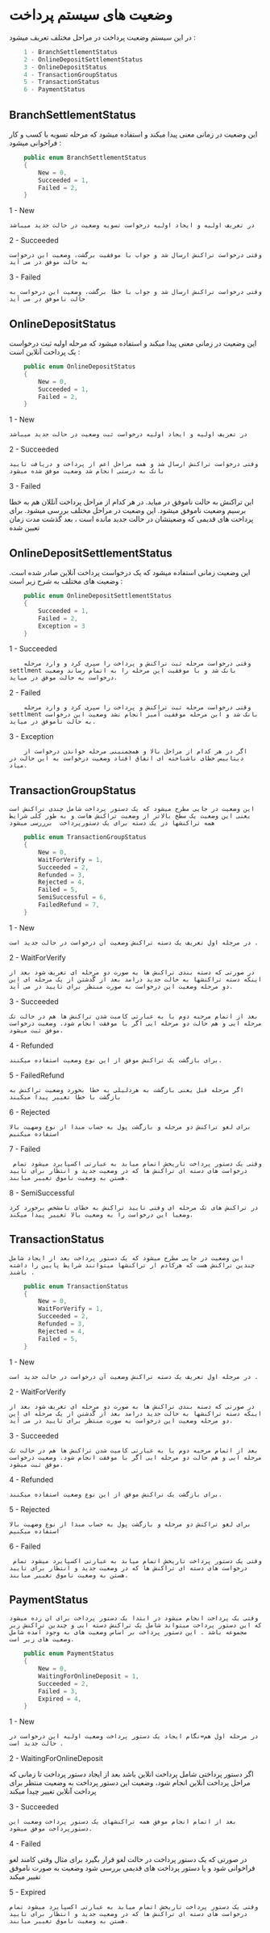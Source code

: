 # وضعیت های سیستم پرداخت

در این سیستم وضعیت پرداخت در مراحل مختلف تعریف میشود :
    

```cs
    1 - BranchSettlementStatus
    2 - OnlineDepositSettlementStatus
    3 - OnlineDepositStatus
    4 - TransactionGroupStatus
    5 - TransactionStatus
    6 - PaymentStatus
```

## BranchSettlementStatus
 
 این وضعیت در زمانی معنی پیدا میکند و استفاده میشود که مرحله تسویه با کسب و کار فراخوانی میشود :

```cs
    public enum BranchSettlementStatus
    {
        New = 0,
        Succeeded = 1,
        Failed = 2,
    }
```

1 - New 
    
    در تعریف اولیه و ایجاد اولیه درخواست تسویه وضعیت در حالت جدید میباشد

2 - Succeeded 

    وقتی درخواست تراکنش ارسال شد و جواب با موفقیت برگشت، وضعیت این درخواست به حالت موفق در می آید

3 - Failed 

    وقتی درخواست تراکنش ارسال شد و جواب با خطا برگشت، وضعیت این درخواست به حالت ناموفق در می آید


## OnlineDepositStatus

 این وضعیت در زمانی معنی پیدا میکند و استفاده میشود که مرحله اولیه ثبت درخواست یک پرداخت آنلاین است  :

```cs
    public enum OnlineDepositStatus
    {
        New = 0,
        Succeeded = 1,
        Failed = 2,
    }
```

1 - New 
    
    در تعریف اولیه و ایجاد اولیه درخواست ثبت وضعیت در حالت جدید میباشد

2 - Succeeded 

    وقتی درخواست تراکنش ارسال شد و همه مراحل اعم از پرداخت و دریافت تایید بانک به درستی انجام شد وضعیت موفق شده میشود

3 - Failed 

   این تراکنش به حالت ناموفق در میاید. در هر کدام از مراحل پرداخت آنللان هم به خطا برسیم وضعیت ناموفق میشود. این وضعیت در مراحل مختلف بررسی میشود. برای پرداخت های قدیمی که وضعیتشان در حالت جدید  مانده است ، بعد گذشت مدت زمان تعیین شده 


## OnlineDepositSettlementStatus

  این وضعیت زمانی استفاده میشود که یک درخواست پرداخت آنلاین صادر شده است. وضعیت های مختلف به شرح زیر است :


```cs
    public enum OnlineDepositSettlementStatus
    {
        Succeeded = 1,
        Failed = 2,
        Exception = 3
    }
``` 

1 - Succeeded 

        وقتی درخواست مرحله ثبت تراکنش و پرداخت را سپری کرد و وارد مرحله settlment بانک شد و با موفقیت این مرحله را به اتمام رساند وضعیت درخواست به حالت موفق در میاید.

2 - Failed 

        وقتی درخواست مرحله ثبت تراکنش و پرداخت را سپری کرد و وارد مرحله settlment بانک شد و این مرحله موفقیت آمیز انجام نشد وضعیت این درخواست به حالت ناموفق در میاید.

3 - Exception 

        اگر در هر کدام از مراحل بالا و همچمنینی مرحله خواندن درخواست از دیتابیس خطای ناشناخته ای اتفاق افتاد وضعیت درخواست به این حالت در میاد.


## TransactionGroupStatus 

    این وضعیت در جایی مطرح میشود که یک دستور پرداخت شامل چندی تراکنش است یعنی این وضعیت یک سطخ بالاتر از وضعیت تراکنش هاست و به طور کلی شرایط همه تراکنشها در یک دسته برای یک دستورپرداخت  برررسی میشود


```cs
    public enum TransactionGroupStatus
    {
        New = 0,
        WaitForVerify = 1,
        Succeeded = 2,
        Refunded = 3,
        Rejected = 4,
        Failed = 5,
        SemiSuccessful = 6,
        FailedRefund = 7,
    }
```

1 - New 
 
    در مرجله اول تعریف یک دسته تراکنش وضعیت آن درخواست در حالت جدید است .

2 - WaitForVerify

    در صورتی که دسته بندی تراکنش ها به صورت دو مرحله ای تغریف شود بعد از اینکه دسته تراکنشها به حالت جدید درامد بعد از گدشتن از یک مرحله ای این دو مرحله وضعیت این درخواست به صورت منتظر برای تایید در می آید.

3 - Succeeded

    بعد از اتمام مرحبه دوم یا به عبارتی کامیت شدن تراکنش ها هم در حالت تک مرحله ایی و هم حالت دو مرحله ایی اگر با موفقت انجام شود. وضعیت درخواست موفق ثبت میشود.

4 - Refunded

    برای بازگشت یک تراکنش موفق از این نوع وضعیت استفاده میکنند.

5 - FailedRefund

    اگر مرحله قبل یعنی بازگشت به هردلیلی به خطا بخورد وضعیت تراکنش به بازگشت با خطا تغییر پیدا میکیند

6 - Rejected 

    برای لغو تراکنش دو مرحله و بازگشت پول به حساب مبدا از نوع وضهیت بالا استفاده میکنیم     

7 - Failed
     
     وقتی یک دستور پرداخت تاریخش اتمام میابد به عبارتی اکسپایرد میشود تمام درخواست های دسته ای تراکنش ها که در وضعیت جدید و انتظار برای تایید هستن به وضعیت ناموق تغییر میابند.

8 - SemiSuccessful

    در تراکنش های تک مرحله ای وفتی تایید تراکنش به خطای نامشخص برخورد کرد وضعیا این درخواست را به وضعیت بالا تغییر پیدا میکند. 


## TransactionStatus 

    این وضعیت در جایی مطرح میشود که یک دستور پرداخت بعد از ایجاد شامل چندین تراکنش هست که هرکادم ار تراکنشها میتوانند شرایط پایین را داشته باشند .


```cs
    public enum TransactionStatus
    {
        New = 0,
        WaitForVerify = 1,
        Succeeded = 2,
        Refunded = 3,
        Rejected = 4,
        Failed = 5,
    }
```

1 - New 
 
    در مرجله اول تعریف یک دسته تراکنش وضعیت آن درخواست در حالت جدید است .

2 - WaitForVerify

    در صورتی که دسته بندی تراکنش ها به صورت دو مرحله ای تغریف شود بعد از اینکه دسته تراکنشها به حالت جدید درامد بعد از گدشتن از یک مرحله ای این دو مرحله وضعیت این درخواست به صورت منتظر برای تایید در می آید.

3 - Succeeded

    بعد از اتمام مرحبه دوم یا به عبارتی کامیت شدن تراکنش ها هم در حالت تک مرحله ایی و هم حالت دو مرحله ایی اگر با موفقت انجام شود. وضعیت درخواست موفق ثبت میشود.

4 - Refunded

    برای بازگشت یک تراکنش موفق از این نوع وضعیت استفاده میکنند.

5 - Rejected 

    برای لغو تراکنش دو مرحله و بازگشت پول به حساب مبدا از نوع وضهیت بالا استفاده میکنیم     

6 - Failed
     
     وقتی یک دستور پرداخت تاریخش اتمام میابد به عبارتی اکسپایرد میشود تمام درخواست های دسته ای تراکنش ها که در وضعیت جدید و انتظار برای تایید هستن به وضعیت ناموق تغییر میابند.


## PaymentStatus

    وقتی یک پرداخت انجام میشود در ابتدا یک دستور پرداخت برای ان زده میشود که این دستور پرداخت میتواند شامل یک تراکنش دسته ایی و چندین تراکنش زیر مجموعه باشد . این دستور پرداخت بر اساس وضعیت های به وجود آمده شامل وضعیت های زیر است.


```cs
    public enum PaymentStatus
    {
        New = 0,
        WaitingForOnlineDeposit = 1,
        Succeeded = 2,
        Failed = 3,
        Expired = 4,
    }  
```

1 - New 
 
    در مرحله اول هم=نگام ایجاد یک دستور پرداخت وضعیت اولیه این درخواست در حالت جدید است .

2 - WaitingForOnlineDeposit

   اگر دستور پرداختی شامل پرداخت انلاین باشد بعد از ایجاد دستور پرداخت تا زمانی که مراحل پرداخت آنلاین انجام شود، وضعیت این دستور پرداخت به وضعیت منتظر برای پرداخت آنلاین تغییر چیدا میکند

3 - Succeeded

    بعد از اتمام انجام موفق همه تراکنشهای یک دستور پرداخت وضعیت این دستورپرداخت موفق میشود.

4 - Failed
     
   در صورتی که یک دستور پرداخت در حالت لغو قرار بگیرد برای مثال وقتی کامند لغو فراخوانی شود و یا دستور پرداخت های قدیمی بررسی شود وضعیت به صورت ناموفق تفییر میکند

5 - Expired

    وقتی یک دستور پرداخت تاریخش اتمام میابد به عبارتی اکسپایرد میشود تمام درخواست های دسته ای تراکنش ها که در وضعیت جدید و انتظار برای تایید هستن به وضعیت ناموق تغییر میابند.

